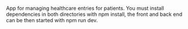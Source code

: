 App for managing healthcare entries for patients.
You must install dependencies in both directories with npm install, the front and back end can be then started with npm run dev.

